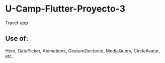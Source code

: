 # U-Camp-Flutter-Proyecto-3

Travel-app

## Use of: 
Hero, DatePicker, Animations, GestureDectecto, MediaQuery, CircleAvatar, etc.
